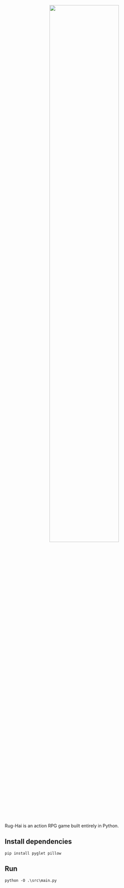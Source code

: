 <p align="center" width="100%">
    <img width="66%" src="/assets/sprites/rughai/iryo/iryo.png"> 
</p>
Rug-Hai is an action RPG game built entirely in Python.

## Install dependencies
`pip install pyglet pillow`

## Run
`python -O .\src\main.py`